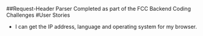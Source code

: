 ##Request-Header Parser
Completed as part of the FCC Backend Coding Challenges
#User Stories
-  I can get the IP address, language and operating system for my browser.
